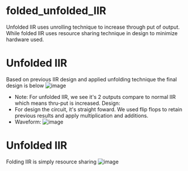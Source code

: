 # folded_unfolded_IIR
Unfolded IIR uses unrolling technique to increase through put of output. While folded IIR uses resource sharing technique in design to minimize hardware used.

# Unfolded IIR
Based on previous IIR design and applied unfolding technique the final design is below
![image](https://user-images.githubusercontent.com/57820377/144724129-0274cbd6-acb5-438b-ae8d-8adcce91d391.png)

* Note: For unfolded IIR, we see it's 2 outputs compare to normal IIR which means thru-put is increased.
Design:
* For design the circuit, it's straight foward. We used flip flops to retain previous results and apply multiplication and additions.
* Waveform:
![image](https://user-images.githubusercontent.com/57820377/144724509-3948bee2-0558-43ab-b871-37fb7c7f6603.png)

# Unfolded IIR
Folding IIR is simply resource sharing
![image](https://user-images.githubusercontent.com/57820377/144724611-905d7a50-188a-4493-9943-802a9a02eed4.png)
